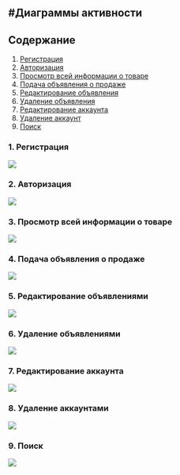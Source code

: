 #Диаграммы активности
---
## Содержание
1. [Регистрация](#registration) <br/>
2. [Авторизация](#entranceInAccount) <br/>
3. [Просмотр всей информации о товаре](#seeMore) <br/>
4. [Подача объявления о продаже](#addAdvert) <br/>
5. [Редактирование объявления](#editAdvert) <br/>
6. [Удаление объявления](#deleteAdvert) <br/>
7. [Редактирование аккаунта](#editAccount) <br/>
8. [Удаление аккаунт](#deleteAccount) <br/>
9. [Поиск](#search) <br/>

<a name="registration"> </a>
### 1. Регистрация
![](https://github.com/EugeneKorenik/SimpleAdvertisingPlatform/blob/master/Documents/Activities/registration.png)
<br/>

<a name="entranceInAccount"> </a>
### 2. Авторизация
![](https://github.com/EugeneKorenik/SimpleAdvertisingPlatform/blob/master/Documents/Activities/entrance.png)
<br/>

<a name="seeMore"> </a>
### 3. Просмотр всей информации о товаре
![](https://github.com/EugeneKorenik/SimpleAdvertisingPlatform/blob/master/Documents/Activities/seeMore.png)
<br/>

<a name="addAdvert"> </a>
### 4. Подача объявления о продаже
![](https://github.com/EugeneKorenik/SimpleAdvertisingPlatform/blob/master/Documents/Activities/addNewAdvertisement.png)
<br/>

<a name="editAdvert"> </a>
### 5. Редактирование объявлениями
![](https://github.com/EugeneKorenik/SimpleAdvertisingPlatform/blob/master/Documents/Activities/editAdvertisement.png)
<br/>

<a name="deleteAdvert"> </a>
### 6. Удаление объявлениями
![](https://github.com/EugeneKorenik/SimpleAdvertisingPlatform/blob/master/Documents/Activities/deleteAdvert.png)
<br/>

<a name="editAccount"> </a>
### 7. Редактирование аккаунта
![](https://github.com/EugeneKorenik/SimpleAdvertisingPlatform/blob/master/Documents/Activities/edtiAccount.png)
<br/>

<a name="deleteAccount"> </a>
### 8. Удаление аккаунтами
![](https://github.com/EugeneKorenik/SimpleAdvertisingPlatform/blob/master/Documents/Activities/deleteAccount.png)
<br/>

<a name="search"> </a>
### 9. Поиск
![](https://github.com/EugeneKorenik/SimpleAdvertisingPlatform/blob/master/Documents/Activities/search.png)
